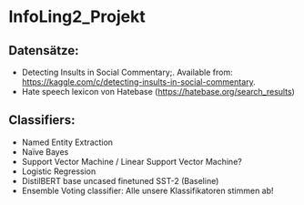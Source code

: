 # InfoLing2_Projekt

## Datensätze:
- Detecting Insults in Social Commentary;. Available from: https://kaggle.com/c/detecting-insults-in-social-commentary.
- Hate speech lexicon von Hatebase (https://hatebase.org/search_results)

## Classifiers:
- Named Entity Extraction
- Naïve Bayes
- Support Vector Machine / Linear Support Vector Machine?
- Logistic Regression
- DistilBERT base uncased finetuned SST-2 (Baseline)
- Ensemble Voting classifier: Alle unsere Klassifikatoren stimmen ab!
